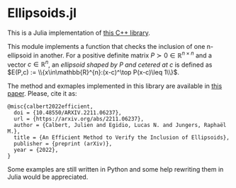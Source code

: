 # Ellipsoids.jl

This is a Julia implementation of [this C++ library](https://github.com/egidioln/ellipsoidInclusion).

This module implements a function that checks the inclusion of one n-ellipsoid in another. For a positive definite matrix $P\succ0\in\mathbb{R}^{n\times n}$ and a vector $c\in\mathbb{R}^{n}$, an *ellipsoid shaped by* $P$ *and cetered at* $c$ is defined as $E(P,c) := \\{x\in\mathbb{R}^{n}:(x-c)^\top P(x-c)\leq 1\\}$.


The method and exmaples implemented in this library are available in [this paper](https://arxiv.org/abs/2211.06237). Please, cite it as:
```
@misc{calbert2022efficient,
  doi = {10.48550/ARXIV.2211.06237},
  url = {https://arxiv.org/abs/2211.06237},
  author = {Calbert, Julien and Egidio, Lucas N. and Jungers, Raphaël M.},
  title = {An Efficient Method to Verify the Inclusion of Ellipsoids},
  publisher = {preprint (arXiv)},
  year = {2022},
}

```


Some examples are still written in Python and some help rewriting them in Julia would be appreciated.